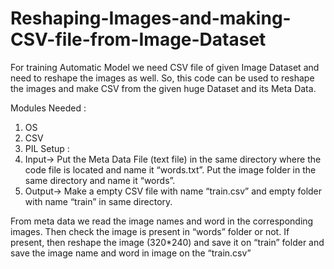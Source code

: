 # Reshaping-Images-and-making-CSV-file-from-Image-Dataset
For training Automatic Model we need CSV file of given Image Dataset and need to reshape the images as well. So, this code can be used to reshape the images and make CSV from the given huge Dataset and its Meta Data.

Modules Needed :
1.	OS
2.	CSV
3.	PIL
Setup : 
1.	Input-> Put the Meta Data File (text file) in the same directory where the code file is located and name it “words.txt”. Put the image folder in the same directory and name it “words”.
2.	Output-> Make a empty CSV file with name “train.csv” and empty folder with name “train” in same directory.

From meta data we read the image names and word in the corresponding images. Then check the image is present in “words” folder or not. If present, then reshape the image (320*240) and save it on “train” folder and save the image name and word in image on the “train.csv”
